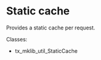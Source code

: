 Static cache
============

Provides a static cache per request.

Classes:

-   tx\_mklib\_util\_StaticCache

